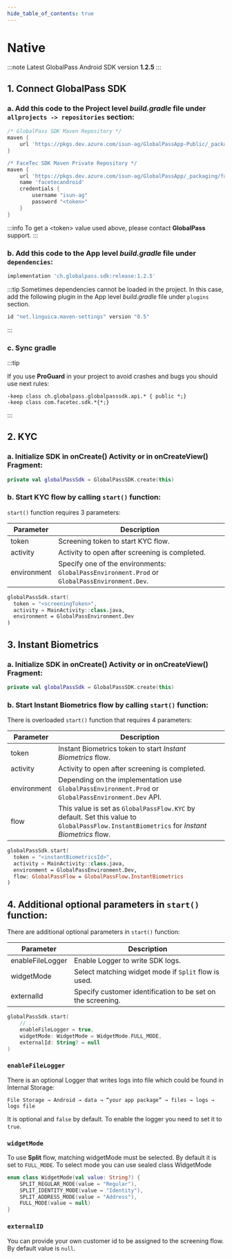 ```yaml
---
hide_table_of_contents: true
---
```

# Native

:::note
Latest GlobalPass Android SDK version **1.2.5**
:::

## 1. Connect GlobalPass SDK

### a. Add this code to the Project level *build.gradle* file under `allprojects -> repositories` section:

```gradle title="build.gradle"
/* GlobalPass SDK Maven Repository */
maven {
    url 'https://pkgs.dev.azure.com/isun-ag/GlobalPassApp-Public/_packaging/GlobalPassAndroidSDK/maven/v1'
}

/* FaceTec SDK Maven Private Repository */
maven {
    url 'https://pkgs.dev.azure.com/isun-ag/GlobalPassApp/_packaging/facetecandroid/maven/v1'
    name 'facetecandroid'
    credentials {
        username "isun-ag"
        password "<token>"
    }
}
```

:::info
To get a <token\> value used above, please contact **GlobalPass** support.
:::

### b. Add this code to the App level *build.gradle* file under `dependencies`:

```gradle title="build.gradle"
implementation 'ch.globalpass.sdk:release:1.2.5'
```

:::tip
Sometimes dependencies cannot be loaded in the project. In this case, add the following plugin in the App level *build.gradle* file under `plugins` section.

```gradle title="build.gradle"
id "net.linguica.maven-settings" version "0.5"
```
:::

### c. Sync gradle

:::tip

If you use **ProGuard** in your project to avoid crashes and bugs you should use next rules:

```
-keep class ch.globalpass.globalpasssdk.api.* { public *;}
-keep class com.facetec.sdk.*{*;}
```
:::

## 2. KYC

### a. Initialize SDK in onCreate() Activity or in onCreateView() Fragment:

```kotlin
private val globalPassSdk = GlobalPassSDK.create(this)
```

### b. Start KYC flow by calling `start()` function:

`start()` function requires 3 parameters:

| Parameter | Description |
| --------- | ----------- |
| token | Screening token to start KYC flow. |
| activity | Activity to open after screening is completed. |
| environment | Specify one of the environments: `GlobalPassEnvironment.Prod` or `GlobalPassEnvironment.Dev`. |

```kotlin
globalPassSdk.start(
  token = "<screeningToken>",
  activity = MainActivity::class.java,
  environment = GlobalPassEnvironment.Dev
)
```

## 3. Instant Biometrics

### a. Initialize SDK in onCreate() Activity or in onCreateView() Fragment:

```kotlin
private val globalPassSdk = GlobalPassSDK.create(this)
```

### b. Start Instant Biometrics flow by calling `start()` function:

There is overloaded `start()` function that requires 4 parameters:

| Parameter | Description |
| --------- | ----------- |
| token | Instant Biometrics token to start *Instant Biometrics* flow. |
| activity | Activity to open after screening is completed. |
| environment | Depending on the implementation use `GlobalPassEnvironment.Prod` or `GlobalPassEnvironment.Dev` API. |
| flow | This value is set as `GlobalPassFlow.KYC` by default. Set this value to `GlobalPassFlow.InstantBiometrics` for *Instant Biometrics* flow.  |

```kotlin
globalPassSdk.start(
  token = "<instantBiometricsId>",
  activity = MainActivity::class.java,
  environment = GlobalPassEnvironment.Dev,
  flow: GlobalPassFlow = GlobalPassFlow.InstantBiometrics
)
```

## 4. Additional optional parameters in `start()` function:

There are additional optional parameters in `start()` function:

| Parameter | Description |
| --------- | ----------- |
| enableFileLogger | Enable Logger to write SDK logs. |
| widgetMode | Select matching widget mode if `Split` flow is used. |
| externalId | Specify customer identification to be set on the screening. |

```kotlin
globalPassSdk.start(
    // ...
    enableFileLogger = true,
    widgetMode: WidgetMode = WidgetMode.FULL_MODE,
    externalId: String? = null
)
```

### `enableFileLogger`

There is an optional Logger that writes logs into file which could be found in Internal Storage:

`File Storage → Android → data → “your app package” → files → logs → logs file`

It is optional and `false` by default. To enable the logger you need to set it to `true`.

### `widgetMode`

To use **Split** flow, matching widgetMode must be selected. By default it is set to `FULL_MODE`. To select mode you can use sealed class WidgetMode

```kotlin
enum class WidgetMode(val value: String?) {
    SPLIT_REGULAR_MODE(value = "Regular"),
    SPLIT_IDENTITY_MODE(value = "Identity"),
    SPLIT_ADDRESS_MODE(value = "Address"),
    FULL_MODE(value = null)
}
```

### `externalID`

You can provide your own customer id to be assigned to the screening flow. By default value is `null`.
